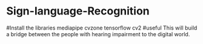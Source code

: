 # Sign-language-Recognition
#Install the libraries
mediapipe
cvzone
tensorflow
cv2
#useful
This will build a bridge between the people with hearing impairment to the digital world.
